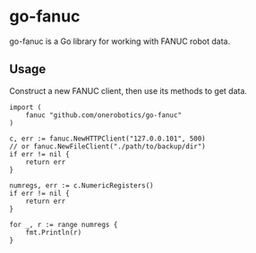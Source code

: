 # go-fanuc

go-fanuc is a Go library for working with FANUC robot data.

## Usage

Construct a new FANUC client, then use its methods to get data.

    import (
    	fanuc "github.com/onerobotics/go-fanuc"
    )

    c, err := fanuc.NewHTTPClient("127.0.0.101", 500)
    // or fanuc.NewFileClient("./path/to/backup/dir")
    if err != nil {
    	return err
    }

    numregs, err := c.NumericRegisters()
    if err != nil {
    	return err
    }

    for _, r := range numregs {
    	fmt.Println(r)
    }

